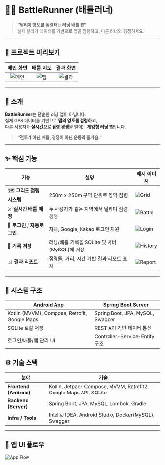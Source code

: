 # 🏃‍♀️ BattleRunner (배틀러너)

> **“달리며 영토를 점령하는 러닝 배틀 앱”**  
> 실제 달리기 데이터를 기반으로 맵을 점령하고, 다른 러너와 경쟁하세요.

---

## 🎨 프로젝트 미리보기

| 메인 화면 | 배틀 지도 | 결과 화면 |
|:--:|:--:|:--:|
| ![메인](./assets/main_screen.png) | ![맵](./assets/map_grid.png) | ![결과](./assets/result_screen.png) |

---

## 🧭 소개

**BattleRunner**는 단순한 러닝 앱이 아닙니다.  
실제 GPS 데이터를 기반으로 **맵의 영토를 점령하고**,  
다른 사용자와 **실시간으로 점령 경쟁**을 벌이는 **게임형 러닝 앱**입니다.

> **“전투가 아닌 배틀, 경쟁이 아닌 운동의 즐거움.”**

---

## ✨ 핵심 기능

| 기능 | 설명 | 예시 이미지 |
|------|------|--------------|
| 🗺️ **그리드 점령 시스템** | 250m x 250m 구역 단위로 영역 점령 | ![Grid](./assets/grid_overlay.png) |
| ⚔️ **실시간 배틀 매칭** | 두 사용자가 같은 지역에서 달리며 점령 경쟁 | ![Battle](./assets/battle_start.png) |
| 🔑 **로그인 / 자동로그인** | 자체, Google, Kakao 로그인 지원 | ![Login](./assets/login_screen.png) |
| 💾 **기록 저장** | 러닝/배틀 기록을 SQLite 및 서버(MySQL)에 저장 | ![History](./assets/record_list.png) |
| 📊 **결과 리포트** | 점령률, 거리, 시간 기반 결과 리포트 표시 | ![Report](./assets/battle_report.png) |

---

## 🧩 시스템 구조

| Android App | Spring Boot Server |
|--------------|-------------------|
| Kotlin (MVVM), Compose, Retrofit, Google Maps | Spring Boot, JPA, MySQL, Swagger |
| SQLite 로컬 저장 | REST API 기반 데이터 통신 |
| 로그인/배틀/맵 관리 UI | Controller-Service-Entity 구조 |

## ⚙️ 기술 스택

| 분야 | 기술 |
|------|------|
| **Frontend (Android)** | Kotlin, Jetpack Compose, MVVM, Retrofit2, Google Maps API, SQLite |
| **Backend (Server)** | Spring Boot, JPA, MySQL, Lombok, Gradle |
| **Infra / Tools** | IntelliJ IDEA, Android Studio, Docker(MySQL), Swagger |

---

## 📱 앱 UI 플로우

![App Flow](./assets/app_flow_diagram.png)


